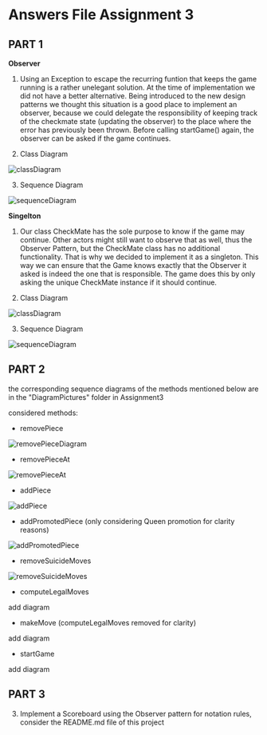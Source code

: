 # Answers File Assignment 3

## PART 1

**Observer**
1) Using an Exception to escape the recurring funtion that keeps the game running is a rather unelegant solution. At the time of implementation we did not have a better alternative. Being introduced to the new design patterns we thought this situation is a good place to implement an observer, because we could delegate the responsibility of keeping track of the checkmate state (updating the observer) to the place where the error has previously been thrown. Before calling startGame() again, the observer can be asked if the game continues.

2) Class Diagram

![classDiagram](https://github.com/florinulrich/BINF4241-group23/blob/master/Assignment3/DiagramPictures/ClassDiagramCheckMateObserver.png)

3) Sequence Diagram

![sequenceDiagram](https://github.com/florinulrich/BINF4241-group23/blob/master/Assignment3/DiagramPictures/CheckmateObserverSequenceDiagram.png)


**Singelton**
1) Our class CheckMate has the sole purpose to know if the game may continue. Other actors might still want to observe that as well, thus the Observer Pattern, but the CheckMate class has no additional functionality. That is why we decided to implement it as a singleton. This way we can ensure that the Game knows exactly that the Observer it asked is indeed the one that is responsible. The game does this by only asking the unique CheckMate instance if it should continue.

2) Class Diagram

![classDiagram](https://github.com/florinulrich/BINF4241-group23/blob/master/Assignment3/DiagramPictures/SingeltonClassDiagram.png)

3) Sequence Diagram

![sequenceDiagram](https://github.com/florinulrich/BINF4241-group23/blob/master/Assignment3/DiagramPictures/SingeltonSequenceDiagram.png)


## PART 2

the corresponding sequence diagrams of the methods mentioned below are in the "DiagramPictures" folder in Assignment3

considered methods:
- removePiece

![removePieceDiagram](https://github.com/florinulrich/BINF4241-group23/blob/master/Assignment3/DiagramPictures/removePiece().png)

- removePieceAt

![removePieceAt](https://github.com/florinulrich/BINF4241-group23/blob/master/Assignment3/DiagramPictures/removePieceAt().png)

- addPiece

![addPiece](https://github.com/florinulrich/BINF4241-group23/blob/master/Assignment3/DiagramPictures/addPiece().png)

- addPromotedPiece (only considering Queen promotion for clarity reasons)

![addPromotedPiece]()

- removeSuicideMoves

![removeSuicideMoves](https://github.com/florinulrich/BINF4241-group23/blob/master/Assignment3/DiagramPictures/removeSuicideMoves().png)

- computeLegalMoves

add diagram

- makeMove (computeLegalMoves removed for clarity)

add diagram

- startGame

add diagram


## PART 3

3) Implement a Scoreboard using the Observer pattern
for notation rules, consider the README.md file of this project


